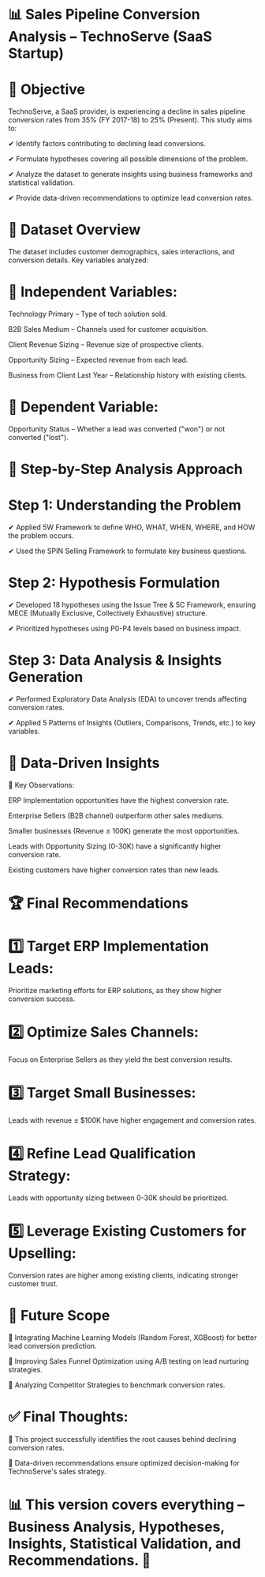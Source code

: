 # 📊 Sales Pipeline Conversion Analysis – TechnoServe (SaaS Startup)

# 🎯 Objective

TechnoServe, a SaaS provider, is experiencing a decline in sales pipeline conversion rates from 35% (FY 2017-18) to 25% (Present). This study aims to:

✔ Identify factors contributing to declining lead conversions.

✔ Formulate hypotheses covering all possible dimensions of the problem.

✔ Analyze the dataset to generate insights using business frameworks and statistical validation.

✔ Provide data-driven recommendations to optimize lead conversion rates.

# 📂 Dataset Overview

The dataset includes customer demographics, sales interactions, and conversion details. Key variables analyzed:

# 📌 Independent Variables:

Technology Primary – Type of tech solution sold.

B2B Sales Medium – Channels used for customer acquisition.

Client Revenue Sizing – Revenue size of prospective clients.

Opportunity Sizing – Expected revenue from each lead.

Business from Client Last Year – Relationship history with existing clients.

# 📌 Dependent Variable:

Opportunity Status – Whether a lead was converted ("won") or not converted ("lost").

# 🔄 Step-by-Step Analysis Approach

# Step 1: Understanding the Problem

✔ Applied 5W Framework to define WHO, WHAT, WHEN, WHERE, and HOW the problem occurs.

✔ Used the SPIN Selling Framework to formulate key business questions.

# Step 2: Hypothesis Formulation

✔ Developed 18 hypotheses using the Issue Tree & 5C Framework, ensuring MECE (Mutually Exclusive, Collectively Exhaustive) structure.

✔ Prioritized hypotheses using P0-P4 levels based on business impact.

# Step 3: Data Analysis & Insights Generation

✔ Performed Exploratory Data Analysis (EDA) to uncover trends affecting conversion rates.

✔ Applied 5 Patterns of Insights (Outliers, Comparisons, Trends, etc.) to key variables.

# 🔄 Data-Driven Insights 

📍 Key Observations:

ERP Implementation opportunities have the highest conversion rate.

Enterprise Sellers (B2B channel) outperform other sales mediums.

Smaller businesses (Revenue ≤ 100K) generate the most opportunities.

Leads with Opportunity Sizing (0-30K) have a significantly higher conversion rate.

Existing customers have higher conversion rates than new leads.


# 🏆 Final Recommendations

# 1️⃣ Target ERP Implementation Leads:

Prioritize marketing efforts for ERP solutions, as they show higher conversion success.

# 2️⃣ Optimize Sales Channels:

Focus on Enterprise Sellers as they yield the best conversion results.

# 3️⃣ Target Small Businesses:

Leads with revenue ≤ $100K have higher engagement and conversion rates.

# 4️⃣ Refine Lead Qualification Strategy:

Leads with opportunity sizing between 0-30K should be prioritized.

# 5️⃣ Leverage Existing Customers for Upselling:


Conversion rates are higher among existing clients, indicating stronger customer trust.

# 🚀 Future Scope

🔹 Integrating Machine Learning Models (Random Forest, XGBoost) for better lead conversion prediction.

🔹 Improving Sales Funnel Optimization using A/B testing on lead nurturing strategies.

🔹 Analyzing Competitor Strategies to benchmark conversion rates.



# ✅ Final Thoughts:

🔹 This project successfully identifies the root causes behind declining conversion rates.


🔹 Data-driven recommendations ensure optimized decision-making for TechnoServe's sales strategy.

# 📊 This version covers everything – Business Analysis, Hypotheses, Insights, Statistical Validation, and Recommendations. 🚀
